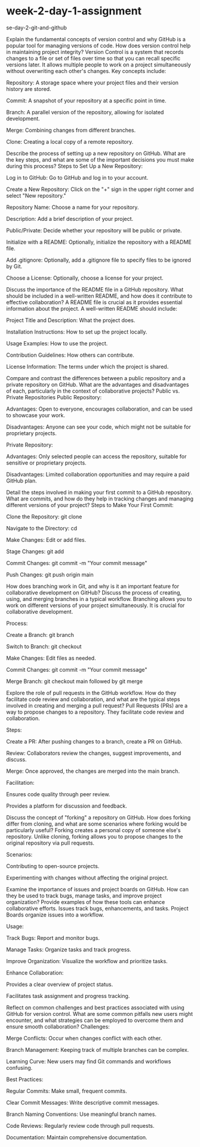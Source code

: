 # week-2-day-1-assignment
 se-day-2-git-and-github

Explain the fundamental concepts of version control and why GitHub is a popular tool for managing versions of code. How does version control help in maintaining project integrity?
Version Control is a system that records changes to a file or set of files over time so that you can recall specific versions later. It allows multiple people to work on a project simultaneously without overwriting each other's changes. Key concepts include:

Repository: A storage space where your project files and their version history are stored.

Commit: A snapshot of your repository at a specific point in time.

Branch: A parallel version of the repository, allowing for isolated development.

Merge: Combining changes from different branches.

Clone: Creating a local copy of a remote repository.


Describe the process of setting up a new repository on GitHub. What are the key steps, and what are some of the important decisions you must make during this process?
Steps to Set Up a New Repository:

Log in to GitHub: Go to GitHub and log in to your account.

Create a New Repository: Click on the "+" sign in the upper right corner and select "New repository."

Repository Name: Choose a name for your repository.

Description: Add a brief description of your project.

Public/Private: Decide whether your repository will be public or private.

Initialize with a README: Optionally, initialize the repository with a README file.

Add .gitignore: Optionally, add a .gitignore file to specify files to be ignored by Git.

Choose a License: Optionally, choose a license for your project.


Discuss the importance of the README file in a GitHub repository. What should be included in a well-written README, and how does it contribute to effective collaboration?
A README file is crucial as it provides essential information about the project. A well-written README should include:

Project Title and Description: What the project does.

Installation Instructions: How to set up the project locally.

Usage Examples: How to use the project.

Contribution Guidelines: How others can contribute.

License Information: The terms under which the project is shared.


Compare and contrast the differences between a public repository and a private repository on GitHub. What are the advantages and disadvantages of each, particularly in the context of collaborative projects?
Public vs. Private Repositories
Public Repository:

Advantages: Open to everyone, encourages collaboration, and can be used to showcase your work.

Disadvantages: Anyone can see your code, which might not be suitable for proprietary projects.

Private Repository:

Advantages: Only selected people can access the repository, suitable for sensitive or proprietary projects.

Disadvantages: Limited collaboration opportunities and may require a paid GitHub plan.


Detail the steps involved in making your first commit to a GitHub repository. What are commits, and how do they help in tracking changes and managing different versions of your project?
Steps to Make Your First Commit:

Clone the Repository: git clone <repository-url>

Navigate to the Directory: cd <repository-name>

Make Changes: Edit or add files.

Stage Changes: git add <file-name>

Commit Changes: git commit -m "Your commit message"

Push Changes: git push origin main


How does branching work in Git, and why is it an important feature for collaborative development on GitHub? Discuss the process of creating, using, and merging branches in a typical workflow.
Branching allows you to work on different versions of your project simultaneously. It is crucial for collaborative development.

Process:

Create a Branch: git branch <branch-name>

Switch to Branch: git checkout <branch-name>

Make Changes: Edit files as needed.

Commit Changes: git commit -m "Your commit message"

Merge Branch: git checkout main followed by git merge <branch-name>



Explore the role of pull requests in the GitHub workflow. How do they facilitate code review and collaboration, and what are the typical steps involved in creating and merging a pull request?
Pull Requests (PRs) are a way to propose changes to a repository. They facilitate code review and collaboration.

Steps:

Create a PR: After pushing changes to a branch, create a PR on GitHub.

Review: Collaborators review the changes, suggest improvements, and discuss.

Merge: Once approved, the changes are merged into the main branch.

Facilitation:

Ensures code quality through peer review.

Provides a platform for discussion and feedback.


Discuss the concept of "forking" a repository on GitHub. How does forking differ from cloning, and what are some scenarios where forking would be particularly useful?
Forking creates a personal copy of someone else's repository. Unlike cloning, forking allows you to propose changes to the original repository via pull requests.

Scenarios:

Contributing to open-source projects.

Experimenting with changes without affecting the original project.


Examine the importance of issues and project boards on GitHub. How can they be used to track bugs, manage tasks, and improve project organization? Provide examples of how these tools can enhance collaborative efforts.
Issues track bugs, enhancements, and tasks. Project Boards organize issues into a workflow.

Usage:

Track Bugs: Report and monitor bugs.

Manage Tasks: Organize tasks and track progress.

Improve Organization: Visualize the workflow and prioritize tasks.

Enhance Collaboration:

Provides a clear overview of project status.

Facilitates task assignment and progress tracking.


Reflect on common challenges and best practices associated with using GitHub for version control. What are some common pitfalls new users might encounter, and what strategies can be employed to overcome them and ensure smooth collaboration?
Challenges:

Merge Conflicts: Occur when changes conflict with each other.

Branch Management: Keeping track of multiple branches can be complex.

Learning Curve: New users may find Git commands and workflows confusing.

Best Practices:

Regular Commits: Make small, frequent commits.

Clear Commit Messages: Write descriptive commit messages.

Branch Naming Conventions: Use meaningful branch names.

Code Reviews: Regularly review code through pull requests.

Documentation: Maintain comprehensive documentation.


